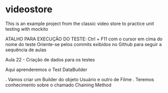 # videostore
This is an example project from the classic video store to practice unit testing with mockito

ATALHO PARA EXECUÇÃO DO TESTE: Ctrl + F11 com o cursor em cima do nome do teste
Oriente-se pelos commits exibidos no Github para seguir a sequência de aulas

Aula 22 - Criação de dados para os testes

Aqui aprenderemos o Test DataBuilder

. Vamos criar um Builder do objeto Usuário e outro de Filme
. Teremos conhecimento sobre o chamado Chaining Method
